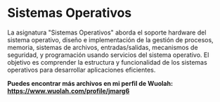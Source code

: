 # Sistemas Operativos

La asignatura "Sistemas Operativos" aborda el soporte hardware del sistema operativo, diseño e implementación de la gestión de procesos, memoria, sistemas de archivos, entradas/salidas, mecanismos de seguridad, y programación usando servicios del sistema operativo. El objetivo es comprender la estructura y funcionalidad de los sistemas operativos para desarrollar aplicaciones eficientes.

**Puedes encontrar más archivos en mi perfil de Wuolah: https://www.wuolah.com/profile/jmarg6**
